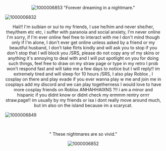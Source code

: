 

 <p align="center"

![1000006853](https://github.com/user-attachments/assets/4225079f-1465-4f7e-b379-d8213a674420)
"Forever dreaming in a nightmare."

![1000006832](https://github.com/user-attachments/assets/4329bf8d-e34e-49d4-a011-b0b90d5badda)



 <p align="center"
  
Haii!! I'm suibian or sui to my friends, I use he/him and never she/her, they/them etc etc, i suffer with paranoia and social anxiety, I'm never online I'm sorry, if I'm ever online feel free to interact with me I don't mind though only if I'm alone, I don't ever get online unless asked by a friend or my beautiful husband, I don't take flirts kindly and will ask you to stop if you don't stop that I will block you /SRS, please do not copy any of my skins or anything it's annoying to deal with and I will put spotlight on you for doing such things, feel free to draw on my straw page or type in my retro I prob won't respond fast and will take me a few days to notice but I will reply!! im extremely tired and will sleep for 10 hours /SRS, I also play Roblox , I cosplay on there and play evade if you ever wanna play w me and join me in cosplays add my discord and we can play togetherness I would love to have more cosplay friends on Roblox ANHAHHAIXNS ?!! i am a minor and hispanic if you didnt know or didnt check my ermmm rentry orrrr straw.page!! im usually by my friends or isa i dont really move around much, but im also on the island because im a scarycat.

![1000006849](https://github.com/user-attachments/assets/f5b75698-c207-4b8b-a4a1-bb7adb4b6fd0)


‎ ‎ ‎ ‎ ‎ ‎ 
 <p align="center"

" These nightmares are so vivid."

 <p align="center"


![1000006852](https://github.com/user-attachments/assets/bb4a4fbe-f735-42f2-bfb5-04197bc1529c)
